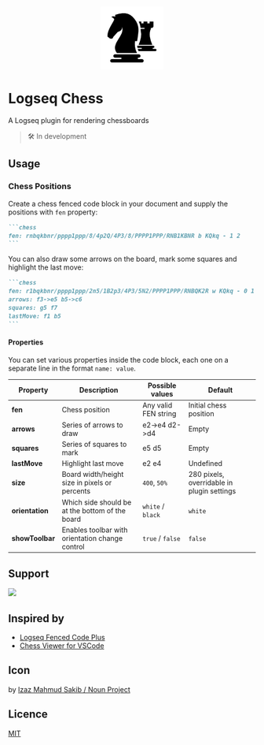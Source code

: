 <p align="center" width="100%">
    <img src="https://github.com/r8/logseq-chess/raw/main/icon.png" alt="logseq-chess" width="128" height="128">
</p>

# Logseq Chess

A Logseq plugin for rendering chessboards

> 🛠 In development

## Usage

### Chess Positions

Create a chess fenced code block in your document and supply the positions with `fen` property:

````markdown
```chess
fen: rnbqkbnr/pppp1ppp/8/4p2Q/4P3/8/PPPP1PPP/RNB1KBNR b KQkq - 1 2
```
````

You can also draw some arrows on the board, mark some squares and highlight the last move:

````markdown
```chess
fen: r1bqkbnr/pppp1ppp/2n5/1B2p3/4P3/5N2/PPPP1PPP/RNBQK2R w KQkq - 0 1
arrows: f3->e5 b5->c6
squares: g5 f7
lastMove: f1 b5
```
````

#### Properties

You can set various properties inside the code block, each one on a separate line in the format `name: value`.

| **Property**    | **Description**                                 | **Possible values**  | **Default**                                |
|-----------------|-------------------------------------------------|----------------------|--------------------------------------------|
| **fen**         | Chess position                                  | Any valid FEN string | Initial chess position                     |
| **arrows**      | Series of arrows to draw                        | e2->e4 d2->d4        | Empty                                      |
| **squares**     | Series of squares to mark                       | e5 d5                | Empty                                      |
| **lastMove**    | Highlight last move                             | e2 e4                | Undefined                                  |
| **size**        | Board width/height size in pixels or percents   | `400`, `50%`         | 280 pixels, overridable in plugin settings |
| **orientation** | Which side should be at the bottom of the board | `white` / `black`    | `white`                                    |
| **showToolbar** | Enables toolbar with orientation change control | `true` / `false`     | `false`                                    |

## Support

<a href="https://www.buymeacoffee.com/reight"><img src="https://img.buymeacoffee.com/button-api/?text=Buy me a coffee&emoji=&slug=reight&button_colour=40DCA5&font_colour=ffffff&font_family=Lato&outline_colour=000000&coffee_colour=FFDD00" /></a>

## Inspired by

- [Logseq Fenced Code Plus](https://github.com/xyhp915/logseq-fenced-code-plus)
- [Chess Viewer for VSCode](https://github.com/eronnen/vscode-markdown-chess)

## Icon

by [Izaz Mahmud Sakib / Noun Project](https://thenounproject.com/icon/chess-knight-4208923/)

## Licence

[MIT](https://raw.githubusercontent.com/r8/logseq-chess/main/LICENSE)
